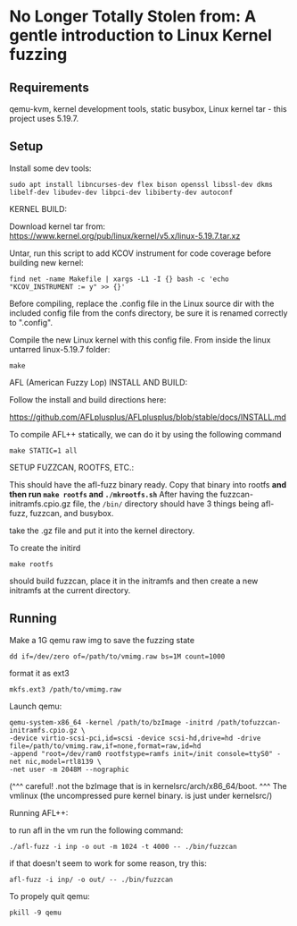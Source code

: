 No Longer Totally Stolen from: A gentle introduction to Linux Kernel fuzzing
=============================================

Requirements
-------------
qemu-kvm, kernel development tools, static busybox, Linux kernel tar - this project uses 5.19.7.


Setup
--------------

Install some dev tools:

	sudo apt install libncurses-dev flex bison openssl libssl-dev dkms libelf-dev libudev-dev libpci-dev libiberty-dev autoconf
	
KERNEL BUILD: 

Download kernel tar from: https://www.kernel.org/pub/linux/kernel/v5.x/linux-5.19.7.tar.xz

Untar, run this script to add KCOV instrument for code coverage before building new kernel:

	find net -name Makefile | xargs -L1 -I {} bash -c 'echo "KCOV_INSTRUMENT := y" >> {}'

Before compiling, replace the .config file in the Linux source dir with the included config
file from the confs directory, be sure it is renamed correctly to ".config".
 
Compile the new Linux kernel with this config file. From inside the linux untarred linux-5.19.7 folder:

	make

AFL (American Fuzzy Lop) INSTALL AND BUILD:

Follow the install and build directions here:

https://github.com/AFLplusplus/AFLplusplus/blob/stable/docs/INSTALL.md

To compile AFL++ statically, we can do it by using the following command
	
	make STATIC=1 all

SETUP FUZZCAN, ROOTFS, ETC.:

This should have the afl-fuzz binary ready. Copy that binary into rootfs **and then run `make rootfs` and `./mkrootfs.sh`**
After having the fuzzcan-initramfs.cpio.gz file, the `/bin/` directory should have 3 things being afl-fuzz, fuzzcan, and busybox.

take the .gz file and put it into the kernel directory.

To create the initird

	make rootfs

should build fuzzcan, place it in the initramfs and 
then create a new initramfs at the current directory.




Running
---------------

Make a 1G qemu raw img to save the fuzzing state

	dd if=/dev/zero of=/path/to/vmimg.raw bs=1M count=1000 

format it as ext3

	mkfs.ext3 /path/to/vmimg.raw

Launch qemu:

	qemu-system-x86_64 -kernel /path/to/bzImage -initrd /path/tofuzzcan-initramfs.cpio.gz \ 
	-device virtio-scsi-pci,id=scsi -device scsi-hd,drive=hd -drive file=/path/to/vmimg.raw,if=none,format=raw,id=hd
	-append "root=/dev/ram0 rootfstype=ramfs init=/init console=ttyS0" -net nic,model=rtl8139 \
 	-net user -m 2048M --nographic
(^^^ careful! .not the bzImage that is in kernelsrc/arch/x86_64/boot. ^^^
The vmlinux (the uncompressed pure kernel binary. is just under kernelsrc/)


Running AFL++:

to run afl in the vm run the following command:

	./afl-fuzz -i inp -o out -m 1024 -t 4000 -- ./bin/fuzzcan 


if that doesn't seem to work for some reason, try this:

	afl-fuzz -i inp/ -o out/ -- ./bin/fuzzcan


To propely quit qemu:

	pkill -9 qemu



	

